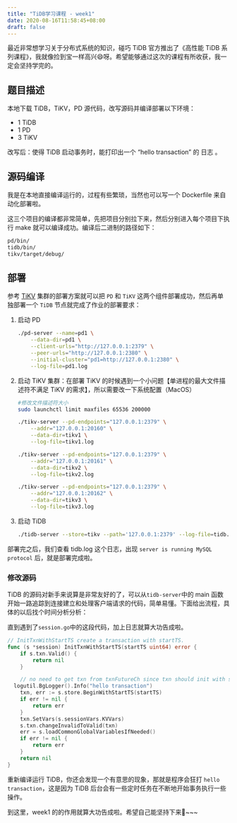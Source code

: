 ```yaml
---
title: "TiDB学习课程 - week1"
date: 2020-08-16T11:58:45+08:00
draft: false
---
```


最近非常想学习关于分布式系统的知识，碰巧 TiDB 官方推出了《高性能 TiDB 系列课程》，我就像捡到宝一样高兴😄呀。希望能够通过这次的课程有所收获，我一定会坚持学完的。

## 题目描述

本地下载 TiDB，TiKV，PD 源代码，改写源码并编译部署以下环境：

* 1 TiDB 
* 1 PD
*  3 TiKV  

改写后：使得 TiDB 启动事务时，能打印出一个 “hello transaction” 的 日志 。



## 源码编译

我是在本地直接编译运行的，过程有些繁琐，当然也可以写一个 Dockerfile 来自动化部署啦。

这三个项目的编译都非常简单，先把项目分别拉下来，然后分别进入每个项目下执行 make 就可以编译成功。编译后二进制的路径如下：

``` bash
pd/bin/
tidb/bin/
tikv/target/debug/
```



## 部署

参考 [TiKV](https://github.com/tikv/tikv/blob/master/docs/how-to/deploy/using-binary.md) 集群的部署方案就可以把 `PD` 和 `TiKV` 这两个组件部署成功，然后再单独部署一个 `TiDB` 节点就完成了作业的部署要求：

1. 启动 PD

   ``` sh
   ./pd-server --name=pd1 \
       --data-dir=pd1 \
       --client-urls="http://127.0.0.1:2379" \
       --peer-urls="http://127.0.0.1:2380" \
       --initial-cluster="pd1=http://127.0.0.1:2380" \
       --log-file=pd1.log
   ```

2. 启动 TiKV 集群：在部署 TiKV 的时候遇到一个小问题【单进程的最大文件描述符不满足 TiKV 的需求】，所以需要改一下系统配置（MacOS）

   ``` sh
   #修改文件描述符大小
   sudo launchctl limit maxfiles 65536 200000
   
   ./tikv-server --pd-endpoints="127.0.0.1:2379" \
       --addr="127.0.0.1:20160" \
       --data-dir=tikv1 \
       --log-file=tikv1.log
   
   ./tikv-server --pd-endpoints="127.0.0.1:2379" \
       --addr="127.0.0.1:20161" \
       --data-dir=tikv2 \
       --log-file=tikv2.log
   
   ./tikv-server --pd-endpoints="127.0.0.1:2379" \
       --addr="127.0.0.1:20162" \
       --data-dir=tikv3 \
       --log-file=tikv3.log
   ```

   

3. 启动 TiDB

   ``` sh
   ./tidb-server --store=tikv --path='127.0.0.1:2379' --log-file=tidb.log
   ```

部署完之后，我们查看 tidb.log 这个日志，出现 `server is running MySQL protocol` 后，就是部署完成啦。



### 修改源码

TiDB 的源码对新手来说算是非常友好的了，可以从`tidb-server`中的 main 函数开始一路追踪到连接建立和处理客户端请求的代码，简单易懂。下面给出流程，具体的以后找个时间分析分析：



直到遇到了`session.go`中的这段代码，加上日志就算大功告成啦。

``` go
// InitTxnWithStartTS create a transaction with startTS.
func (s *session) InitTxnWithStartTS(startTS uint64) error {
	if s.txn.Valid() {
		return nil
	}

	// no need to get txn from txnFutureCh since txn should init with startTs
  logutil.BgLogger().Info("hello transaction")
	txn, err := s.store.BeginWithStartTS(startTS)
	if err != nil {
		return err
	}
	txn.SetVars(s.sessionVars.KVVars)
	s.txn.changeInvalidToValid(txn)
	err = s.loadCommonGlobalVariablesIfNeeded()
	if err != nil {
		return err
	}
	return nil
}
```

重新编译运行 TiDB，你还会发现一个有意思的现象，那就是程序会狂打 `hello transaction`，这是因为 TiDB 后台会有一些定时任务在不断地开始事务执行一些操作。

到这里，week1 的的作用就算大功告成啦。希望自己能坚持下来💪~~~